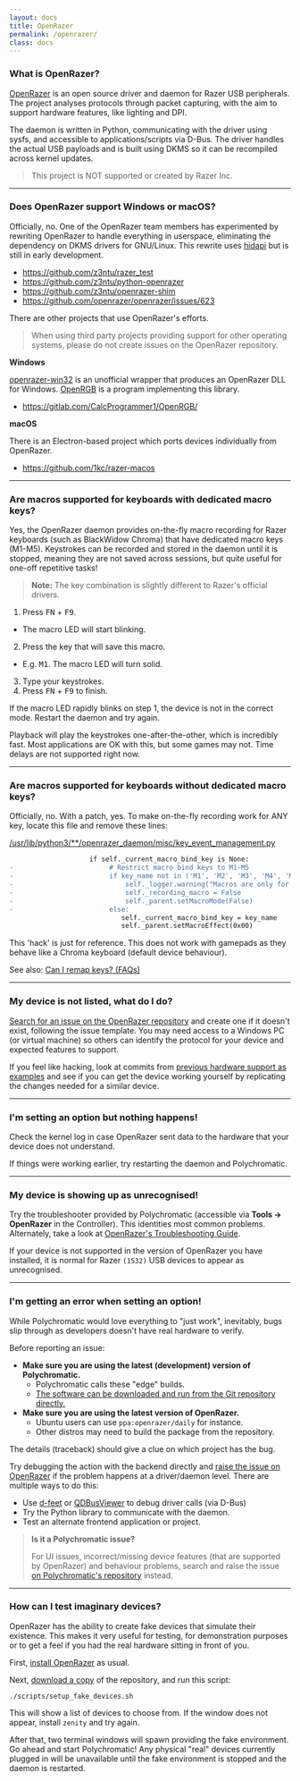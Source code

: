 ```yaml
---
layout: docs
title: OpenRazer
permalink: /openrazer/
class: docs
---
```


### What is OpenRazer?

[OpenRazer] is an open source driver and daemon for Razer USB peripherals.
The project analyses protocols through packet capturing, with the aim to
support hardware features, like lighting and DPI.

The daemon is written in Python, communicating with the driver using sysfs,
and accessible to applications/scripts via D-Bus. The driver handles the
actual USB payloads and is built using DKMS so it can be recompiled across
kernel updates.

> This project is NOT supported or created by Razer Inc.

[OpenRazer]: https://openrazer.github.io

---

### Does OpenRazer support Windows or macOS?

Officially, no. One of the OpenRazer team members has experimented by
rewriting OpenRazer to handle everything in userspace, eliminating
the dependency on DKMS drivers for GNU/Linux. This rewrite uses [hidapi](https://github.com/signal11/hidapi)
but is still in early development.

* <https://github.com/z3ntu/razer_test>
* <https://github.com/z3ntu/python-openrazer>
* <https://github.com/z3ntu/openrazer-shim>
* <https://github.com/openrazer/openrazer/issues/623>

There are other projects that use OpenRazer's efforts.

> When using third party projects providing support for other operating systems,
> please do not create issues on the OpenRazer repository.

**Windows**

[openrazer-win32](https://github.com/CalcProgrammer1/openrazer-win32)
is an unofficial wrapper that produces an OpenRazer DLL for Windows. [OpenRGB](https://openrgb.org/)
is a program implementing this library.

* <https://gitlab.com/CalcProgrammer1/OpenRGB/>

**macOS**

There is an Electron-based project which ports devices individually from OpenRazer.

* <https://github.com/1kc/razer-macos>

---

### Are macros supported for keyboards **with** dedicated macro keys?

Yes, the OpenRazer daemon provides on-the-fly macro recording for Razer
keyboards (such as BlackWidow Chroma) that have dedicated macro keys (M1-M5).
Keystrokes can be recorded and stored in the daemon until it is stopped,
meaning they are not saved across sessions, but quite useful for one-off repetitive tasks!

> **Note:** The key combination is slightly different to Razer's official drivers.

1. Press <kbd>FN</kbd> + <kbd>F9</kbd>.
  * The macro LED will start blinking.
2. Press the key that will save this macro.
  * E.g. <kbd>M1</kbd>. The macro LED will turn solid.
3. Type your keystrokes.
4. Press <kbd>FN</kbd> + <kbd>F9</kbd> to finish.

If the macro LED rapidly blinks on step 1, the device is not in the correct mode.
Restart the daemon and try again.

Playback will play the keystrokes one-after-the-other, which is incredibly fast.
Most applications are OK with this, but some games may not. Time delays are not supported right now.

---

### Are macros supported for keyboards **without** dedicated macro keys?

Officially, no. With a patch, yes. To make on-the-fly recording work for ANY key,
locate this file and remove these lines:

[/usr/lib/python3/**/openrazer_daemon/misc/key_event_management.py](https://github.com/openrazer/openrazer/blob/bd71e769d9239fc4ffac69c04cf3cc88b12d7bda/daemon/openrazer_daemon/misc/key_event_management.py#L488-L495)

```diff
                    if self._current_macro_bind_key is None:
-                        # Restrict macro bind keys to M1-M5
-                        if key_name not in ('M1', 'M2', 'M3', 'M4', 'M5'):
-                            self._logger.warning("Macros are only for M1-M5 for now.")
-                            self._recording_macro = False
-                            self._parent.setMacroMode(False)
-                        else:
                            self._current_macro_bind_key = key_name
                            self._parent.setMacroEffect(0x00)
```

This 'hack' is just for reference. This does not
work with gamepads as they behave like a Chroma keyboard (default device behaviour).

See also: [Can I remap keys? (FAQs)](/faqs/#can-i-remap-keys)

---

### My device is not listed, what do I do?

[Search for an issue on the OpenRazer repository](https://github.com/openrazer/openrazer/issues)
and create one if it doesn't exist, following the issue template. You may need access to
a Windows PC (or virtual machine) so others can identify the protocol for your
device and expected features to support.

If you feel like hacking, look at commits from
[previous hardware support as examples](https://github.com/openrazer/openrazer/search?q=Add+support+for&type=commits)
and see if you can get the device working yourself by replicating the changes needed for a similar device.

---

### I'm setting an option but nothing happens!

Check the kernel log in case OpenRazer sent data to the hardware that your
device does not understand.

If things were working earlier, try restarting the daemon and Polychromatic.

---

### My device is showing up as unrecognised!

Try the troubleshooter provided by Polychromatic (accessible via **Tools → OpenRazer** in the Controller).
This identities most common problems. Alternately, take a look at [OpenRazer's
Troubleshooting Guide](https://github.com/openrazer/openrazer/wiki/Troubleshooting).

If your device is not supported in the version of OpenRazer you have installed,
it is normal for Razer `(1532)` USB devices to appear as unrecognised.

---

### I'm getting an error when setting an option!

While Polychromatic would love everything to "just work", inevitably,
bugs slip through as developers doesn't have real hardware to verify.

Before reporting an issue:

* **Make sure you are using the latest (development) version of Polychromatic.**
    * Polychromatic calls these "edge" builds.
    * [The software can be downloaded and run from the Git repository directly.](https://polychromatic.app/download/manual/)
* **Make sure you are using the latest version of OpenRazer.**
    * Ubuntu users can use `ppa:openrazer/daily` for instance.
    * Other distros may need to build the package from the repository.

The details (traceback) should give a clue on which project has the bug.

Try debugging the action with the backend directly and
[raise the issue on OpenRazer](https://github.com/openrazer/openrazer/issues)
if the problem happens at a driver/daemon level.
There are multiple ways to do this:

* Use [d-feet] or [QDBusViewer] to debug driver calls (via D-Bus)
* Try the Python library to communicate with the daemon.
* Test an alternate frontend application or project.

> **Is it a Polychromatic issue?**
>
> For UI issues, incorrect/missing device features (that are supported by OpenRazer)
> and behaviour problems, search and raise the issue
> [on Polychromatic's repository](https://github.com/polychromatic/polychromatic/issues?q=is%3Aissue)
> instead.

---

### How can I test imaginary devices?

OpenRazer has the ability to create fake devices that simulate their existence.
This makes it very useful for testing, for demonstration purposes or to get a
feel if you had the real hardware sitting in front of you.

First, [install OpenRazer](https://openrazer.github.io/#download) as usual.

Next, [download a copy](https://github.com/openrazer/openrazer/archive/refs/heads/master.zip)
of the repository, and run this script:

    ./scripts/setup_fake_devices.sh

This will show a list of devices to choose from.
If the window does not appear, install `zenity` and try again.

After that, two terminal
windows will spawn providing the fake environment. Go ahead and start Polychromatic!
Any physical "real" devices currently plugged in will be unavailable
until the fake environment is stopped and the daemon is restarted.


[OpenRazer]: https://openrazer.github.io
[d-feet]: https://wiki.gnome.org/Apps/DFeet
[QDBusViewer]: https://doc.qt.io/qt-5/qdbusviewer.html
